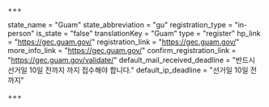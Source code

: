 +++

state_name = "Guam"
state_abbreviation = "gu"
registration_type = "in-person"
is_state = "false"
translationKey = "Guam"
type = "register"
hp_link = "https://gec.guam.gov/"
registration_link = "https://gec.guam.gov/"
more_info_link = "https://gec.guam.gov/"
confirm_registration_link = "https://gec.guam.gov/validate/"
default_mail_received_deadline = "반드시 선거일 10일 전까지 까지 접수해야 합니다."
default_ip_deadline = "선거일 10일 전까지"

+++
